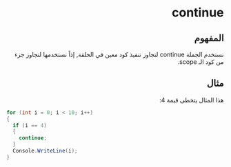 <div dir="rtl">

# continue

## المفهوم
نستخدم الجملة continue لتجاوز تنفيذ كود معين في الحلقة, إذاً نستخدمها لتجاوز جزء من كود الـ scope.


## مثال
هذا المثال يتخطى قيمة 4:

</div>


```C#
for (int i = 0; i < 10; i++) 
{
  if (i == 4) 
  {
    continue;
  }
  Console.WriteLine(i);
}
```
